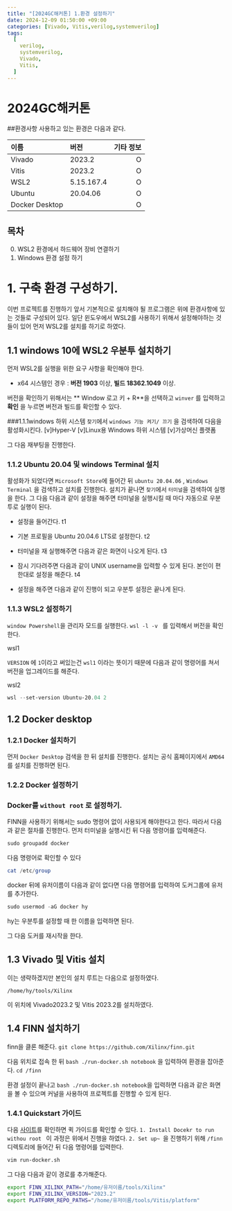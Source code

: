 ```yaml
---
title: "[2024GC해커톤] 1.환경 설정하기"
date: 2024-12-09 01:50:00 +09:00
categories: [Vivado, Vitis,verilog,systemverilog]
tags:
  [
    verilog,
    systemverilog,
    Vivado,
    Vitis,
  ]
---
```

# 2024GC해커톤 
##환경사항
사용하고 있는 환경은 다음과 같다.

| 이름                      | 버전       | 기타 정보 |
| :-------------------------------| :-----------------| -------: |
| Vivado			| 2023.2		| O	|
| Vitis			| 2023.2		| O	|
| WSL2			| 5.15.167.4	| O	|
| Ubuntu			| 20.04.06	| O	|
| Docker Desktop		|		| O	|


## 목차 
0. WSL2 환경에서 하드웨어 장비 연결하기 <br>
1. Windows 환경 설정 하기



# 1. 구축 환경 구성하기.
이번 프로젝트를 진행하기 앞서 기본적으로 설치해야 될 프로그램은 위에 환경사항에 있는 것들로 구성되어 있다.
일단 윈도우에서 WSL2를 사용하기 위해서 설정해야하는 것들이 있어 먼저 WSL2를 설치를 하기로 하였다.

## 1.1 windows 10에 WSL2 우분투 설치하기
먼저 WSL2를 실행을 위한 요구 사항을 확인해야 한다.
- x64 시스템인 경우 : **버전 1903** 이상, **빌드 18362.1049** 이상.

버전을 확인하기 위해서는 ** Window 로고 키 + R**을 선택하고 `winver` 를 입력하고 **확인** 을 누르면 버전과 빌드를 확인할 수 있다.


###1.1.1windows 하위 시스템 
`찾기`에서 `windows 기능 켜기/ 끄기` 을 검색하여 다음을 활성화시킨다.
[v]Hyper-V
[v]Linux용 Windows 하위 시스템
[v]가상머신 플랫폼

그 다음 재부팅을 진행한다.

 
### 1.1.2 Ubuntu 20.04 및 windows Terminal 설치 
활성화가 되었다면 `Microsoft Store`에 들어간 뒤 `ubuntu 20.04.06` , `Windows Terminal` 을 검색하고 설치를 진행한다.
설치가 끝나면 `찾기`에서 `터미널`을 검색하여 실행을 한다.
그 다음 다음과 같이 설정을 해주면 터미널을 실행시킬 때 마다 자동으로 우분투로 실행이 된다.

- 설정을 들어간다.
t1

- 기본 프로필을 Ubuntu 20.04.6 LTS로 설정한다.
t2

- 터미널을 재 실행해주면 다음과 같은 화면이 나오게 된다.
t3

- 잠시 기다려주면 다음과 같이 UNIX username을 입력할 수 있게 된다. 본인이 편한대로 설정을 해준다.
t4

- 설정을 해주면 다음과 같이 진행이 되고 우분투 설정은 끝나게 된다. 


### 1.1.3 WSL2 설정하기
`window Powershell`을 관리자 모드를  실행한다.
`wsl -l -v ` 를 입력해서 버전을 확인한다.

wsl1

`VERSION` 에  `1`이라고 써있는건 `wsl1` 이라는 뜻이기 때문에 다음과 같이 명령어를 쳐서 버전을 업그레이드를 해준다. 

wsl2

```powershell
wsl --set-version Ubuntu-20.04 2
```




## 1.2 Docker desktop
### 1.2.1 Docker 설치하기 
먼저 `Docker Desktop` 검색을 한 뒤 설치를 진행한다.
설치는 공식 홈페이지에서 `AMD64`를 설치를 진행하면 된다.

### 1.2.2 Docker 설정하기

### Docker를 `without root` 로 설정하기.
FINN을 사용하기 위해서는 sudo 명령어 없이 사용되게 해야한다고 한다. 따라서 다음과 같은 절차를 진행한다.
먼저 터미널을 실행시킨 뒤 다음 명령어를 입력해준다.
```powershell
sudo groupadd docker
```
다음 명령어로 확인할 수 있다

```powershell
cat /etc/group
```

docker 뒤에 유저이름이 다음과 같이 없다면 다음 명령어를 입력하여 도커그룹에 유저를 추가한다.
```powershell
sudo usermod -aG docker hy
```

hy는 우분투를 설정할 때 한 이름을 입력하면 된다.

그 다음 도커를 재시작을 한다.

## 1.3 Vivado 및 Vitis 설치

이는 생략하겠지만 본인의 설치 루트는 다음으로 설정하였다.

`/home/hy/tools/Xilinx`

이 위치에 Vivado2023.2 및 Vitis 2023.2를 설치하였다. 


## 1.4 FINN 설치하기 
finn을 클론 해준다.
`git clone https://github.com/Xilinx/finn.git`

다음 위치로 접속 한 뒤 `bash ./run-docker.sh notebook` 을 입력하여 환경을 잡아준다.
`cd /finn`

환경 설정이 끝나고 `bash ./run-docker.sh notebook`을 입력하면 다음과 같은 화면을 볼 수 있으며 커널을 사용하여 프로젝트를 진행할 수 있게 된다.

### 1.4.1 Quickstart 가이드 
다음 [사이트](https://finn.readthedocs.io/en/latest/getting_started.html)를 확인하면 퀵 가이드를 확인할 수 있다.
`1. Install Docekr to run withou root ` 이 과정은 위에서 진행을 하였다.
`2. Set up~ `을 진행하기 위해 `/finn` 디렉토리에 들어간 뒤 다음 명령어를 입력한다.
```bash
vim run-docker.sh
```
그 다음 다음과 같이 경로를 추가해준다.

```bash
export FINN_XILINX_PATH="/home/유저이름/tools/Xilinx"
export FINN_XILINX_VERSION="2023.2"
export PLATFORM_REPO_PATHS="/home/유저이름/tools/Vitis/platform"

```




